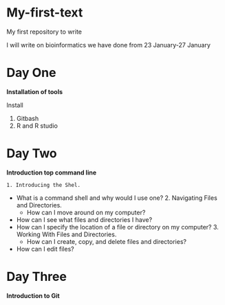 # My-first-text
My first repository to write

I will write on bioinformatics we have done from 23 January-27 January

# Day One
**Installation of tools**

Install
1. Gitbash
2. R and R studio

# Day Two
**Introduction top command line**

	1. Introducing the Shel.
  -	What is a command shell and why would I use one?
	2. Navigating Files and Directories.
	 - 	How can I move around on my computer?
  - How can I see what files and directories I have?
  - How can I specify the location of a file or directory on my computer?
	3. Working With Files and Directories.
	 -	How can I create, copy, and delete files and directories?
  -  How can I edit files?
# Day Three

**Introduction to Git**
 


